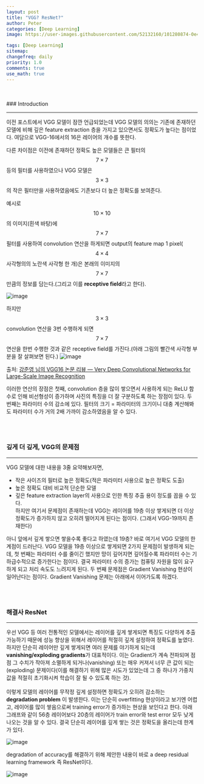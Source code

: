 ```yaml
---
layout: post
title: "VGG? ResNet?"
author: Peter
categories: [Deep Learning]
image: https://user-images.githubusercontent.com/52132160/101280874-0e450000-380f-11eb-960d-b70d27b2908c.png

tags: [Deep Learning]
sitemap:
changefreq: daily
priority: 1.0
comments: true
use_math: true
---
```


<br>
<br>
### Introduction

---

이전 포스트에서 VGG 모델이 잠깐 언급되었는데 VGG 모델의 의의는 기존에 존재하던 모델에 비해 깊은 feature extraction 층을 가지고 있으면서도 정확도가 높다는 점이었다. 여담으로 VGG-16에서의 16은 레이어의 개수를 뜻한다.

다른 차이점은 이전에 존재하던 정확도 높은 모델들은 큰 필터의 $$ 7\times7 $$ 등의 필터를 사용하였으나 VGG 모델은 $$ 3\times3 $$의 작은 필터만을 사용하였음에도 기존보다 더 높은 정확도를 보여준다.

예시로 $$ 10\times10 $$ 의 이미지(흰색 바탕)에 $$ 7\times7 $$ 필터를 사용하여 convolution 연산을 하게되면 output의 feature map 1 pixel($$ 4\times4 $$ 사각형의의 노란색 사각형 한 개)은 본래의 이미지의 $$ 7\times7 $$ 만큼의 정보를 담는다.(그리고 이를 **receptive field**라고 한다).

![image](https://user-images.githubusercontent.com/52132160/101345628-aeac2a80-38ca-11eb-8ecc-b51b36640af2.png)

하지만 $$ 3\times3 $$ convolution 연산을 3번 수행하게 되면 $$ 7\times7 $$ 연산을 한번 수행한 것과 같은 receptive field를 가진다.(아래 그림의 빨간색 사각형 부분을 잘 살펴보면 된다.)
![image](https://user-images.githubusercontent.com/52132160/101346747-5b3adc00-38cc-11eb-9c1c-5f742e3f2ebb.png)

출처: [강준영 님의 VGG16 논문 리뷰 — Very Deep Convolutional Networks for Large-Scale Image Recognition](https://medium.com/@msmapark2/vgg16-%EB%85%BC%EB%AC%B8-%EB%A6%AC%EB%B7%B0-very-deep-convolutional-networks-for-large-scale-image-recognition-6f748235242a)

이러한 연산의 장점은 첫째, convolution 층을 많이 쌓으면서 사용하게 되는 ReLU 함수로 인해 비선형성이 증가하며 사진의 특징을 더 잘 구분하도록 하는 장점이 있다. 두 번째는 파라미터 수의 감소에 있다. 필터의 크기 = 파라미터의 크기이니 대충 계산해봐도 파라미터 수가 거의 2배 가까이 감소하였음을 알 수 있다.

<br>
<br>

### 깊게 더 깊게, VGG의 문제점

---

VGG 모델에 대한 내용을 3줄 요약해보자면,

- 작은 사이즈의 필터로 높은 정확도(적은 파라미터 사용으로 높은 정확도 도출)
- 높은 정확도 대비 비교적 단순한 모델
- 깊은 feature extraction layer의 사용으로 인한 특징 추출 용이
  정도를 꼽을 수 있다.
  <br>
  하지만 여기서 문제점이 존재하는데 VGG는 레이어를 19층 이상 쌓게되면 더 이상 정확도가 증가하지 않고 오히려 떨어지게 된다는 점이다.
  (그래서 VGG-19까지 존재한다)

아니 앞에서 깊게 쌓으면 쌓을수록 좋다고 하였는데 19층? 바로 여기서 VGG 모델의 한계점이 드러난다. VGG 모델을 19층 이상으로 쌓게되면 2가지 문제점이 발생하게 되는데, 첫 번째는 파라미터 수를 줄이긴 했지만 망이 깊어지면 깊어질수록 파라미터 수는 기하급수적으로 증가한다는 점이다. 결국 파라미터 수의 증가는 컴퓨팅 자원을 많이 요구하게 되고 처리 속도도 느려지게 된다. 두 번째 문제점은 Gradient Vanishing 현상이 일어난다는 점이다. Gradient Vanishing 문제는 아래에서 이어가도록 하겠다.

<br>
<br>

### 해결사 ResNet

---

우선 VGG 등 여러 전통적인 모델에서는 레이어를 깊게 쌓게되면 특징도 다양하게 추출 가능하기 때문에 성능 향상을 위해서 레이어를 적절히 깊게 설정하여 정확도를 높였다. 하지만 단순히 레이어만 깊게 쌓게되면 여러 문제를 야기하게 되는데 **vanishing/exploding gradients**가 대표적이다. 이는 Gradient가 계속 전파되며 점점 그 수치가 작아져 소멸하게 되거나(vanishing) 또는 매우 커져서 너무 큰 값이 되는(exploding) 문제이다(이를 해결하기 위해 많은 시도가 있었는데 그 중 하나가 가중치 값을 적절히 초기화시켜 학습이 잘 될 수 있도록 하는 것).
<br>
<br>
이렇게 모델의 레이어를 무작정 깊게 설정하면 정확도가 오히려 감소하는 **degradation problem** 이 발생한다. 이는 단순히 overfitting 현상이라고 보기엔 어렵고, 레이어를 많이 쌓음으로써 training error가 증가하는 현상을 보인다고 한다. 아래 그래프와 같이 56층 레이어보다 20층의 레이어가 train error와 test error 모두 낮게 나오는 것을 알 수 있다.
결국 단순히 레이어를 깊게 쌓는 것은 정확도을 올리는데 한계가 있다.

![image](https://user-images.githubusercontent.com/52132160/101353258-a1953880-38d6-11eb-9f45-3637f893d999.png)

degradation of accuracy를 해결하기 위해 제안한 내용이 바로 a deep residual learning framework 즉 ResNet이다.

![image](https://user-images.githubusercontent.com/52132160/103153875-48367000-47d7-11eb-9a85-4174a49b58f5.png)
